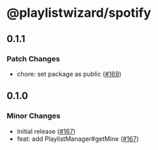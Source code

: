 # @playlistwizard/spotify

## 0.1.1

### Patch Changes

- chore: set package as public ([#169](https://github.com/suzuki3jp/PlaylistWizard/pull/169))

## 0.1.0

### Minor Changes

- Initial release ([#167](https://github.com/suzuki3jp/PlaylistWizard/pull/167))
- feat: add PlaylistManager#getMine ([#167](https://github.com/suzuki3jp/PlaylistWizard/pull/167))
